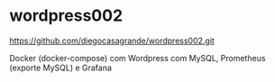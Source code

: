 # wordpress002
https://github.com/diegocasagrande/wordpress002.git


Docker (docker-compose) com Wordpress com MySQL, Prometheus (exporte MySQL) e Grafana
